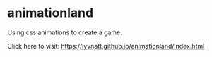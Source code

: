 # animationland
Using css animations to create a game.

Click here to visit: https://lyvnatt.github.io/animationland/index.html
